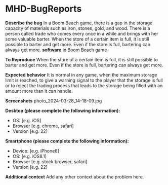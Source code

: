 # MHD-BugReports


**Describe the bug**
In a Boom Beach game, there is a gap in the storage capacity of materials such as iron, stones, gold, and wood.
 There is a person called trade who comes every once in a while and brings with her some valuable barter. When the store of a certain item is full, it is still possible to barter and get more. Even if the store is full, bartering can always get more.
**software**
in Boom Beach game 

**To Reproduce**
When the store of a certain item is full, it is still possible to barter and get more. Even if the store is full, bartering can always get more.

**Expected behavior**
It is normal in any game, when the maximum storage limit is reached, to give a warning signal to the player that the storage is full or to reject the trading process that leads to the storage being filled with an amount more than it can handle.

**Screenshots**
photo_2024-03-28_14-18-09.jpg


**Desktop (please complete the following information):**
 - OS: [e.g. iOS]
 - Browser [e.g. chrome, safari]
 - Version [e.g. 22]

**Smartphone (please complete the following information):**
 - Device: [e.g. iPhone6]
 - OS: [e.g. iOS8.1]
 - Browser [e.g. stock browser, safari]
 - Version [e.g. 22]

**Additional context**
Add any other context about the problem here.

